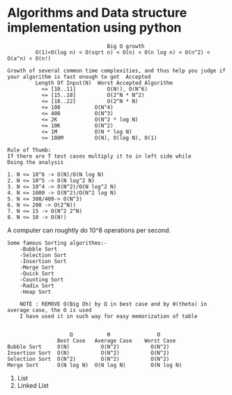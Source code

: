 # Algorithms and Data structure implementation using python
```
                     			Big O growth
		 O(1)<O(log n) < O(sqrt n) < O(n) < O(n log n) < O(n^2) < O(a^n) < O(n!)
		 
Growth of several common time complexities, and thus help you judge if your algorithm is fast enough to get  Accepted  
		 Length Of Input(N)	 Worst Accepted Algorithm	   
		   <= [10..11]			O(N!), O(N^6)  
		   <= [15..18]			O(2^N * N^2)  
		   <= [18..22]			O(2^N * N)  
		   <= 100			O(N^4)  
		   <= 400			O(N^3)  
		   <= 2K			O(N^2 * log N)  
		   <= 10K			O(N^2)  
		   <= 1M			O(N * log N)  
		   <= 100M			O(N), O(log N), O(1)  
```

```
Rule of Thumb:
If there are T test cases multiply it to in left side while
Doing the analysis

1. N <= 10^6 -> O(N)/O(N log N)
2. N <= 10^5 -> O(N log^2 N)
3. N <= 10^4 -> O(N^2)/O(N log^2 N)
4. N <= 1000 -> O(N^2)/O(N^2 log N)
5. N <= 300/400-> O(N^3)
6. N <= 200 -> O(2^N))
7. N <= 15 -> O(N^2 2^N)
8. N <= 10 -> O(N!)
```
A computer can roughtly do 10^8 operations per second.

```
Some famous Sorting algorithms:-
	-Bubble Sort
	-Selection Sort
	-Insertion Sort
	-Merge Sort
	-Quick Sort
	-Counting Sort
	-Radix Sort
	-Heap Sort
	
	NOTE : REMOVE O(Big Oh) by Ω in best case and by θ(theta) in average case, the O is used
	I have used it in such way for easy memorization of table
	
```

                        Ω	        θ               O
                    Best Case   Average Case    Worst Case
	Bubble Sort     O(N)          O(N^2)          O(N^2)
	Insertion Sort  O(N)          O(N^2)          O(N^2)
	Selection Sort  O(N^2)        O(N^2)          O(N^2)
	Merge Sort      O(N log N)  O(N log N)        O(N log N)


1. List
2. Linked List


